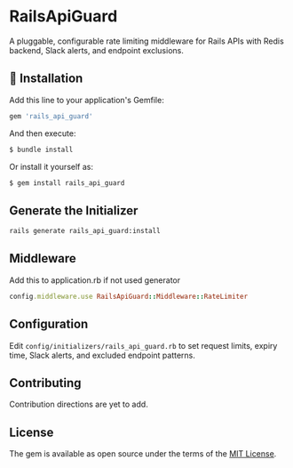 # RailsApiGuard

A pluggable, configurable rate limiting middleware for Rails APIs with Redis backend, Slack alerts, and endpoint exclusions.

## 🚀 Installation

Add this line to your application's Gemfile:

```ruby
gem 'rails_api_guard'
```

And then execute:
```bash
$ bundle install
```

Or install it yourself as:
```bash
$ gem install rails_api_guard
```

## Generate the Initializer
```bash
rails generate rails_api_guard:install
```

## Middleware
Add this to application.rb if not used generator
```ruby
config.middleware.use RailsApiGuard::Middleware::RateLimiter
```

## Configuration
Edit `config/initializers/rails_api_guard.rb` to set request limits, expiry time, Slack alerts, and excluded endpoint patterns.

## Contributing
Contribution directions are yet to add.

## License
The gem is available as open source under the terms of the [MIT License](https://opensource.org/licenses/MIT).
